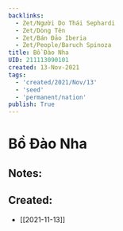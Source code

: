 ```yaml
---
backlinks:
  - Zet/Người Do Thái Sephardi
  - Zet/Dòng Tên
  - Zet/Bán Đảo Iberia
  - Zet/People/Baruch Spinoza
title: Bồ Đào Nha
UID: 211113090101
created: 13-Nov-2021
tags:
  - 'created/2021/Nov/13'
  - 'seed'
  - 'permanent/nation'
publish: True
---
```

# Bồ Đào Nha

## Notes:

## Created:
- [[2021-11-13]]
